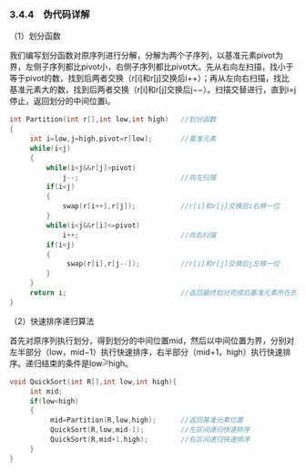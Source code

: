 ### 3.4.4　伪代码详解

（1）划分函数

我们编写划分函数对原序列进行分解，分解为两个子序列，以基准元素pivot为界，左侧子序列都比pivot小，右侧子序列都比pivot大。先从右向左扫描，找小于等于pivot的数，找到后两者交换（r[i]和r[j]交换后i++）；再从左向右扫描，找比基准元素大的数，找到后两者交换（r[i]和r[j]交换后j−−）。扫描交替进行，直到i=j停止，返回划分的中间位置i。

```c
int Partition(int r[],int low,int high)   //划分函数
{
     int i=low,j=high,pivot=r[low];       //基准元素
     while(i<j) 
     {
         while(i<j&&r[j]>pivot) 
             j--;                         //向左扫描
         if(i<j) 
         {
             swap(r[i++],r[j]);           //r[i]和r[j]交换后i右移一位
         }
         while(i<j&&r[i]<=pivot) 
             i++;                         //向右扫描
         if(i<j) 
         {
              swap(r[i],r[j--]);          //r[i]和r[j]交换后j左移一位
         }
     }
     return i;                            //返回最终划分完成后基准元素所在的位置
}
```

（2）快速排序递归算法

首先对原序列执行划分，得到划分的中间位置mid，然后以中间位置为界，分别对左半部分（low，mid−1）执行快速排序，右半部分（mid+1，high）执行快速排序。递归结束的条件是low<img class="my_markdown" src="../images/5.gif" style="width:11px;  height: 14px; "/>high。

```c
void QuickSort(int R[],int low,int high){ 
     int mid; 
     if(low<high) 
     {
          mid=Partition(R,low,high);      //返回基准元素位置
          QuickSort(R,low,mid-1);         //左区间递归快速排序
          QuickSort(R,mid+1,high);        //右区间递归快速排序
     }
}
```

